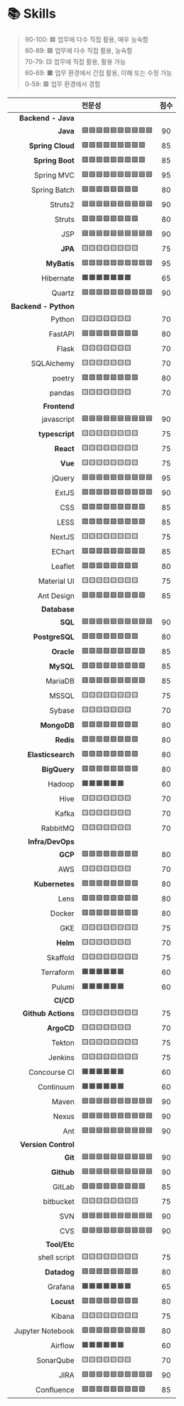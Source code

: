 # 📚 Skills

> 90-100: 🟦 업무에 다수 직접 활용, 매우 능숙함  
> 80-89: 🟩 업무에 다수 직접 활용, 능숙함  
> 70-79: 🟨 업무에 직접 활용, 활용 가능  
> 60-69: 🟧 업무 환경에서 간접 활용, 이해 또는 수정 가능  
> 0-59: 🟥 업무 환경에서 경험

||전문성|점수|
|--:|:--|:--:|
|**Backend - Java**|||
|**Java**|🟦🟦🟦🟦🟦🟦🟦🟦🟦🟦|90|
|**Spring Cloud**|🟩🟩🟩🟩🟩🟩🟩🟩🟩|85|
|**Spring Boot**|🟩🟩🟩🟩🟩🟩🟩🟩🟩|85|
|Spring MVC|🟦🟦🟦🟦🟦🟦🟦🟦🟦🟦|95|
|Spring Batch|🟩🟩🟩🟩🟩🟩🟩🟩|80|
|Struts2|🟦🟦🟦🟦🟦🟦🟦🟦🟦🟦|90|
|Struts|🟩🟩🟩🟩🟩🟩🟩🟩|80|
|JSP|🟦🟦🟦🟦🟦🟦🟦🟦🟦🟦|90|
|**JPA**|🟨🟨🟨🟨🟨🟨🟨🟨|75|
|**MyBatis**|🟦🟦🟦🟦🟦🟦🟦🟦🟦🟦|95|
|Hibernate|🟧🟧🟧🟧🟧🟧🟧|65|
|Quartz|🟦🟦🟦🟦🟦🟦🟦🟦🟦🟦|90|
|**Backend - Python**|||
|Python|🟨🟨🟨🟨🟨🟨🟨|70|
|FastAPI|🟩🟩🟩🟩🟩🟩🟩🟩|80|
|Flask|🟨🟨🟨🟨🟨🟨🟨|70|
|SQLAlchemy|🟨🟨🟨🟨🟨🟨🟨|70|
|poetry|🟩🟩🟩🟩🟩🟩🟩🟩|80|
|pandas|🟨🟨🟨🟨🟨🟨🟨|70|
|**Frontend**|||
|javascript|🟦🟦🟦🟦🟦🟦🟦🟦🟦🟦|90|
|**typescript**|🟨🟨🟨🟨🟨🟨🟨🟨|75|
|**React**|🟨🟨🟨🟨🟨🟨🟨🟨|75|
|**Vue**|🟨🟨🟨🟨🟨🟨🟨🟨|75|
|jQuery|🟦🟦🟦🟦🟦🟦🟦🟦🟦🟦|95|
|ExtJS|🟦🟦🟦🟦🟦🟦🟦🟦🟦🟦|90|
|CSS|🟩🟩🟩🟩🟩🟩🟩🟩🟩|85|
|LESS|🟩🟩🟩🟩🟩🟩🟩🟩🟩|85|
|NextJS|🟨🟨🟨🟨🟨🟨🟨🟨|75|
|EChart|🟩🟩🟩🟩🟩🟩🟩🟩🟩|85|
|Leaflet|🟩🟩🟩🟩🟩🟩🟩🟩|80|
|Material UI|🟨🟨🟨🟨🟨🟨🟨🟨|75|
|Ant Design|🟩🟩🟩🟩🟩🟩🟩🟩🟩|85|
|**Database**|||
|**SQL**|🟦🟦🟦🟦🟦🟦🟦🟦🟦🟦|90|
|**PostgreSQL**|🟩🟩🟩🟩🟩🟩🟩🟩|80|
|**Oracle**|🟩🟩🟩🟩🟩🟩🟩🟩🟩|85|
|**MySQL**|🟩🟩🟩🟩🟩🟩🟩🟩🟩|85|
|MariaDB|🟩🟩🟩🟩🟩🟩🟩🟩🟩|85|
|MSSQL|🟨🟨🟨🟨🟨🟨🟨🟨|75|
|Sybase|🟨🟨🟨🟨🟨🟨🟨|70|
|**MongoDB**|🟩🟩🟩🟩🟩🟩🟩🟩|80|
|**Redis**|🟩🟩🟩🟩🟩🟩🟩🟩|80|
|**Elasticsearch**|🟩🟩🟩🟩🟩🟩🟩🟩|80|
|**BigQuery**|🟩🟩🟩🟩🟩🟩🟩🟩|80|
|Hadoop|🟧🟧🟧🟧🟧🟧|60|
|Hive|🟨🟨🟨🟨🟨🟨🟨|70|
|Kafka|🟨🟨🟨🟨🟨🟨🟨|70|
|RabbitMQ|🟨🟨🟨🟨🟨🟨🟨|70|
|**Infra/DevOps**|||
|**GCP**|🟩🟩🟩🟩🟩🟩🟩🟩|80|
|AWS|🟨🟨🟨🟨🟨🟨🟨|70|
|**Kubernetes**|🟩🟩🟩🟩🟩🟩🟩🟩|80|
|Lens|🟩🟩🟩🟩🟩🟩🟩🟩|80|
|Docker|🟩🟩🟩🟩🟩🟩🟩🟩|80|
|GKE|🟨🟨🟨🟨🟨🟨🟨🟨|75|
|**Helm**|🟨🟨🟨🟨🟨🟨🟨|70|
|Skaffold|🟨🟨🟨🟨🟨🟨🟨🟨|75|
|Terraform|🟧🟧🟧🟧🟧🟧|60|
|Pulumi|🟧🟧🟧🟧🟧🟧|60|
|**CI/CD**|||
|**Github Actions**|🟨🟨🟨🟨🟨🟨🟨🟨|75|
|**ArgoCD**|🟨🟨🟨🟨🟨🟨🟨|70|
|Tekton|🟨🟨🟨🟨🟨🟨🟨🟨|75|
|Jenkins|🟨🟨🟨🟨🟨🟨🟨🟨|75|
|Concourse CI|🟧🟧🟧🟧🟧🟧|60|
|Continuum|🟧🟧🟧🟧🟧🟧|60|
|Maven|🟦🟦🟦🟦🟦🟦🟦🟦🟦🟦|90|
|Nexus|🟦🟦🟦🟦🟦🟦🟦🟦🟦🟦|90|
|Ant|🟦🟦🟦🟦🟦🟦🟦🟦🟦🟦|90|
|**Version Control**|||
|**Git**|🟦🟦🟦🟦🟦🟦🟦🟦🟦🟦|90|
|**Github**|🟦🟦🟦🟦🟦🟦🟦🟦🟦🟦|90|
|GitLab|🟩🟩🟩🟩🟩🟩🟩🟩🟩|85|
|bitbucket|🟨🟨🟨🟨🟨🟨🟨🟨|75|
|SVN|🟦🟦🟦🟦🟦🟦🟦🟦🟦🟦|90|
|CVS|🟦🟦🟦🟦🟦🟦🟦🟦🟦🟦|90|
|**Tool/Etc**|||
|shell script|🟨🟨🟨🟨🟨🟨🟨🟨|75|
|**Datadog**|🟩🟩🟩🟩🟩🟩🟩🟩|80|
|Grafana|🟧🟧🟧🟧🟧🟧🟧|65|
|**Locust**|🟩🟩🟩🟩🟩🟩🟩🟩|80|
|Kibana|🟨🟨🟨🟨🟨🟨🟨🟨|75|
|Jupyter Notebook|🟩🟩🟩🟩🟩🟩🟩🟩🟩|80|
|Airflow|🟧🟧🟧🟧🟧🟧|60|
|SonarQube|🟨🟨🟨🟨🟨🟨🟨|70|
|JIRA|🟦🟦🟦🟦🟦🟦🟦🟦🟦🟦|90|
|Confluence|🟩🟩🟩🟩🟩🟩🟩🟩🟩|85|
